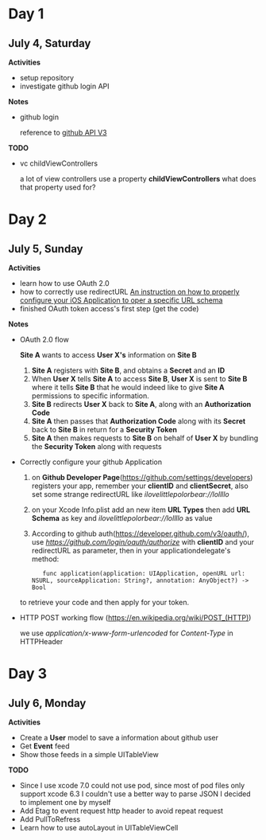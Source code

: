 # Day 1
## July 4, Saturday

**Activities**
- setup repository
- investigate github login API

**Notes**

- github login

  reference to [github API V3](https://developer.github.com/guides/getting-started/)

**TODO**

- vc childViewControllers

  a lot of view controllers use a property **childViewControllers** what does that property used for?


# Day 2
## July 5, Sunday

**Activities**
- learn how to use OAuth 2.0
- how to correctly use redirectURL
 [An instruction on how to properly configure your iOS Application to oper a specific URL schema](http://iosdevelopertips.com/cocoa/launching-your-own-application-via-a-custom-url-scheme.html)
- finished OAuth token access's first step (get the code)


**Notes**
- OAuth 2.0 flow

  **Site A** wants to access **User X's** information on **Site B**
  1. **Site A** registers with **Site B**, and obtains a **Secret** and an **ID**
  2. When **User X** tells **Site A** to access **Site B**, **User X** is sent to **Site B** where
  it tells **Site B** that he would indeed like to give **Site A** permissions to specific information.
  3. **Site B** redirects **User X** back to **Site A**, along with an **Authorization Code**
  4. **Site A** then passes that **Authorization Code** along with its **Secret** back to **Site B** in return for a **Security Token**
  5. **Site A** then makes requests to **Site B** on behalf of **User X** by bundling the **Security Token** along with requests

- Correctly configure your github Application

  1. on **Github Developer Page**(https://github.com/settings/developers) registers your app, remember your **clientID** and **clientSecret**, also set some strange redirectURL like *ilovelittlepolorbear://lollllo*
  2. on your Xcode Info.plist add an new item **URL Types** then add **URL Schema** as key and *ilovelittlepolorbear://lollllo* as value
  3. According to github auth(https://developer.github.com/v3/oauth/), use *https://github.com/login/oauth/authorize* with **clientID** and your redirectURL as parameter, then in your applicationdelegate's method:

            func application(application: UIApplication, openURL url: NSURL, sourceApplication: String?, annotation: AnyObject?) -> Bool
  to retrieve your code and then apply for your token.

- HTTP POST working flow (https://en.wikipedia.org/wiki/POST_(HTTP))

  we use *application/x-www-form-urlencoded* for *Content-Type* in HTTPHeader

# Day 3
## July 6, Monday

**Activities**
- Create a **User** model to save a information about github user
- Get **Event** feed
- Show those feeds in a simple UITableView


**TODO**
- Since I use xcode 7.0 could not use pod, since most of pod files only support xcode 6.3 I couldn't use a better way to parse JSON
  I decided to implement one by myself
- Add Etag to event request http header to avoid repeat request
- Add PullToRefress
- Learn how to use autoLayout in UITableViewCell
